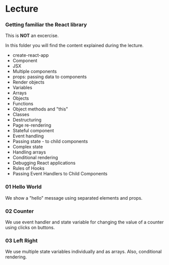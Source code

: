 # Lecture

### Getting familiar the React library

This is **NOT** an excercise.

In this folder you will find the content explained during the lecture. 

- create-react-app
- Component
- JSX
- Multiple components
- props: passing data to components
- Render objects
- Variables
- Arrays
- Objects
- Functions
- Object methods and "this"
- Classes
- Destructuring
- Page re-rendering
- Stateful component
- Event handling
- Passing state - to child components
- Complex state
- Handling arrays
- Conditional rendering
- Debugging React applications
- Rules of Hooks
- Passing Event Handlers to Child Components

### 01 Hello World
We show a "hello" message using separated elements and props.

### 02 Counter
We use event handler and state variable for changing the value of a counter using clicks on buttons.

### 03 Left Right
We use multiple state variables individually and as arrays. Also, conditional rendering.